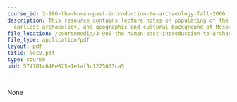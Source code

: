 ```yaml
---
course_id: 3-986-the-human-past-introduction-to-archaeology-fall-2006
description: This resource contains lecture notes on populating of the New World,
  earliest archaeology, and geographic and cultural background of Mesoamerica.
file_location: /coursemedia/3-986-the-human-past-introduction-to-archaeology-fall-2006/574101c646e625e1e1af5c1225603ca5_lec9.pdf
file_type: application/pdf
layout: pdf
title: lec9.pdf
type: course
uid: 574101c646e625e1e1af5c1225603ca5

---
```

None